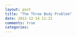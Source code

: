 ```yaml
---
layout: post
title: "The Three Body Problem"
date: 2012-12-14 11:21
comments: true
categories: 
---
```

